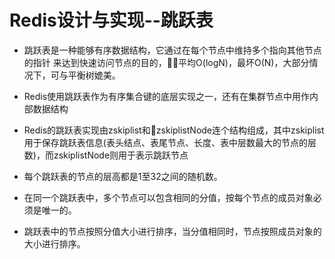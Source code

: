 # Redis设计与实现--跳跃表

* 跳跃表是一种能够有序数据结构，它通过在每个节点中维持多个指向其他节点的指针 来达到快速访问节点的目的，平均O(logN)，最坏O(N)，大部分情况下，可与平衡树媲美。

* Redis使用跳跃表作为有序集合键的底层实现之一，还有在集群节点中用作内部数据结构

* Redis的跳跃表实现由zskiplist和zskiplistNode连个结构组成，其中zskiplist用于保存跳跃表信息(表头结点、表尾节点、长度、表中层数最大的节点的层数)，而zskiplistNode则用于表示跳跃节点
* 每个跳跃表的节点的层高都是1至32之间的随机数。
* 在同一个跳跃表中，多个节点可以包含相同的分值，按每个节点的成员对象必须是唯一的。
* 跳跃表中的节点按照分值大小进行排序，当分值相同时，节点按照成员对象的大小进行排序。
